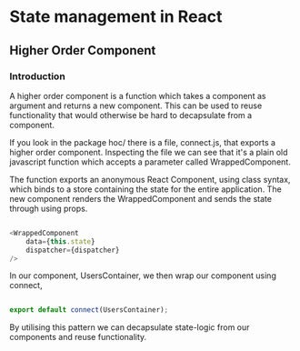 # State management in React

## Higher Order Component

### Introduction 

A higher order component is a function which takes a component as argument and returns a new component. This can be used to reuse functionality that would otherwise be hard to decapsulate from a component.

If you look in the package hoc/ there is a file, connect.js, that exports a higher order component. Inspecting the file we can see that it's a plain old javascript function which accepts a parameter called WrappedComponent.

The function exports an anonymous React Component, using class syntax, which binds to a store containing the state for the entire application. The new component renders the WrappedComponent and sends the state through using props.

```javascript

<WrappedComponent 
    data={this.state} 
    dispatcher={dispatcher} 
/>

```

In our component, UsersContainer, we then wrap our component using connect, 


```javascript

export default connect(UsersContainer);

```

By utilising this pattern we can decapsulate state-logic from our components and reuse functionality.
